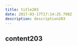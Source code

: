 ```yaml
---
title: title203
date: 2017-03-17T17:14:25.798Z
description: description203
---
```


## content203
  
